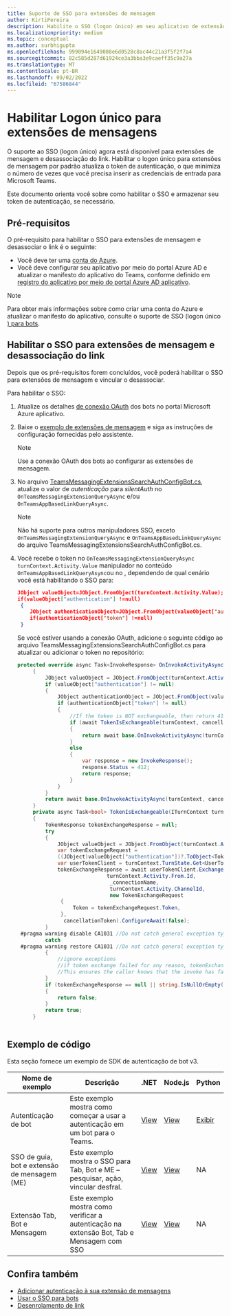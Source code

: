 ```yaml
---
title: Suporte de SSO para extensões de mensagem
author: KirtiPereira
description: Habilite o SSO (logon único) em seu aplicativo de extensão de mensagem do Teams usando Azure AD e exemplo de código.
ms.localizationpriority: medium
ms.topic: conceptual
ms.author: surbhigupta
ms.openlocfilehash: 999094e1649008e6d0528c8ac44c21a3f5f2f7a4
ms.sourcegitcommit: 82c585d287d61924ce3a3bba3e9caeff35c9a27a
ms.translationtype: MT
ms.contentlocale: pt-BR
ms.lasthandoff: 09/02/2022
ms.locfileid: "67586844"
---
```

# <a name="enable-sso-for-message-extensions"></a>Habilitar Logon único para extensões de mensagens

O suporte ao SSO (logon único) agora está disponível para extensões de mensagem e desassociação do link. Habilitar o logon único para extensões de mensagem por padrão atualiza o token de autenticação, o que minimiza o número de vezes que você precisa inserir as credenciais de entrada para Microsoft Teams.

Este documento orienta você sobre como habilitar o SSO e armazenar seu token de autenticação, se necessário.

## <a name="prerequisites"></a>Pré-requisitos

O pré-requisito para habilitar o SSO para extensões de mensagem e desassociar o link é o seguinte:

* Você deve ter uma [conta do Azure](https://azure.microsoft.com/free/).
* Você deve configurar seu aplicativo por meio do portal Azure AD e atualizar o manifesto do aplicativo do Teams, conforme definido em [registro do aplicativo por meio do portal Azure AD aplicativo](../../bots/how-to/authentication/auth-aad-sso-bots.md#register-your-app-through-the-azure-ad-portal).

> [!NOTE]
> Para obter mais informações sobre como criar uma conta do Azure e atualizar o manifesto do aplicativo, consulte o suporte de SSO (logon único [) para bots](../../bots/how-to/authentication/auth-aad-sso-bots.md).

## <a name="enable-sso-for-message-extensions-and-link-unfurling"></a>Habilitar o SSO para extensões de mensagem e desassociação do link

Depois que os pré-requisitos forem concluídos, você poderá habilitar o SSO para extensões de mensagem e vincular o desassociar.

Para habilitar o SSO:

1. Atualize os detalhes [de conexão OAuth](../../bots/how-to/authentication/auth-aad-sso-bots.md#update-the-azure-portal-with-the-oauth-connection) dos bots no portal Microsoft Azure aplicativo.
2. Baixe o [exemplo de extensões de mensagem](https://github.com/microsoft/BotBuilder-Samples/tree/main/samples/csharp_dotnetcore/52.teams-messaging-extensions-search-auth-config) e siga as instruções de configuração fornecidas pelo assistente.
   > [!NOTE]
   > Use a conexão OAuth dos bots ao configurar as extensões de mensagem.
3. No arquivo [TeamsMessagingExtensionsSearchAuthConfigBot.cs](https://github.com/microsoft/BotBuilder-Samples/tree/main/samples/csharp_dotnetcore/52.teams-messaging-extensions-search-auth-config/Bots/TeamsMessagingExtensionsSearchAuthConfigBot.cs), atualize o valor de *autenticação* para *silentAuth* no `OnTeamsMessagingExtensionQueryAsync` e/ou `OnTeamsAppBasedLinkQueryAsync`.  

    > [!NOTE]
    > Não há suporte para outros manipuladores SSO, exceto `OnTeamsMessagingExtensionQueryAsync` e `OnTeamsAppBasedLinkQueryAsync` do arquivo TeamsMessagingExtensionsSearchAuthConfigBot.cs.

4. Você recebe o token no `OnTeamsMessagingExtensionQueryAsync` `turnContext.Activity.Value` manipulador no conteúdo `OnTeamsAppBasedLinkQueryAsync`ou no , dependendo de qual cenário você está habilitando o SSO para:

    ```json
    JObject valueObject=JObject.FromObject(turnContext.Activity.Value);
    if(valueObject["authentication"] !=null)
     {
        JObject authenticationObject=JObject.FromObject(valueObject["authentication"]);
        if(authenticationObject["token"] !=null)
     }
    
     ```
  
    Se você estiver usando a conexão OAuth, adicione o seguinte código ao arquivo TeamsMessagingExtensionsSearchAuthConfigBot.cs para atualizar ou adicionar o token no repositório:

   ```C#
   protected override async Task<InvokeResponse> OnInvokeActivityAsync(ITurnContext<IInvokeActivity> turnContext, CancellationToken cancellationToken)
        {
            JObject valueObject = JObject.FromObject(turnContext.Activity.Value);
            if (valueObject["authentication"] != null)
            {
                JObject authenticationObject = JObject.FromObject(valueObject["authentication"]);
                if (authenticationObject["token"] != null)
                {
                    //If the token is NOT exchangeable, then return 412 to require user consent
                    if (await TokenIsExchangeable(turnContext, cancellationToken))
                    {
                        return await base.OnInvokeActivityAsync(turnContext, cancellationToken).ConfigureAwait(false);
                    }
                    else
                    {
                        var response = new InvokeResponse();
                        response.Status = 412;
                        return response;
                    }
                }
            }
            return await base.OnInvokeActivityAsync(turnContext, cancellationToken).ConfigureAwait(false);
        }
        private async Task<bool> TokenIsExchangeable(ITurnContext turnContext, CancellationToken cancellationToken)
        {
            TokenResponse tokenExchangeResponse = null;
            try
            {
                JObject valueObject = JObject.FromObject(turnContext.Activity.Value);
                var tokenExchangeRequest =
                ((JObject)valueObject["authentication"])?.ToObject<TokenExchangeInvokeRequest>();
                var userTokenClient = turnContext.TurnState.Get<UserTokenClient>();
                tokenExchangeResponse = await userTokenClient.ExchangeTokenAsync(
                                turnContext.Activity.From.Id,
                                 _connectionName,
                                 turnContext.Activity.ChannelId,
                                 new TokenExchangeRequest
                 {
                     Token = tokenExchangeRequest.Token,
                 },
                  cancellationToken).ConfigureAwait(false);
            }
    #pragma warning disable CA1031 //Do not catch general exception types (ignoring, see comment below)
            catch
    #pragma warning restore CA1031 //Do not catch general exception types
            {
                //ignore exceptions
                //if token exchange failed for any reason, tokenExchangeResponse above remains null, and a failure invoke response is sent to the caller.
                //This ensures the caller knows that the invoke has failed.
            }
            if (tokenExchangeResponse == null || string.IsNullOrEmpty(tokenExchangeResponse.Token))
            {
                return false;
            }
            return true;
        }
    
    ```

## <a name="code-sample"></a>Exemplo de código

Esta seção fornece um exemplo de SDK de autenticação de bot v3.

| **Nome de exemplo** | **Descrição** | **.NET** | **Node.js** | **Python** |
|---------------|------------|------------|-------------|---------------|
| Autenticação de bot | Este exemplo mostra como começar a usar a autenticação em um bot para o Teams. | [View](https://github.com/microsoft/BotBuilder-Samples/tree/master/samples/csharp_dotnetcore/46.teams-auth) | [View](https://github.com/microsoft/BotBuilder-Samples/tree/master/samples/javascript_nodejs/46.teams-auth) | [Exibir](https://github.com/microsoft/BotBuilder-Samples/tree/main/samples/python/46.teams-auth) |
| SSO de guia, bot e extensão de mensagem (ME) | Este exemplo mostra o SSO para Tab, Bot e ME – pesquisar, ação, vincular desfral. |  [View](https://github.com/OfficeDev/Microsoft-Teams-Samples/tree/main/samples/app-sso/csharp) | [View](https://github.com/OfficeDev/Microsoft-Teams-Samples/tree/main/samples/app-sso/nodejs) | NA |
|Extensão Tab, Bot e Mensagem| Este exemplo mostra como verificar a autenticação na extensão Bot, Tab e Mensagem com SSO | [View](https://github.com/OfficeDev/Microsoft-Teams-Samples/tree/main/samples/app-complete-auth/csharp) | [View](https://github.com/OfficeDev/Microsoft-Teams-Samples/tree/main/samples/app-complete-auth/nodejs) | NA |

## <a name="see-also"></a>Confira também

* [Adicionar autenticação à sua extensão de mensagens](add-authentication.md)
* [Usar o SSO para bots](../../bots/how-to/authentication/auth-aad-sso-bots.md)
* [Desenrolamento de link](link-unfurling.md)
